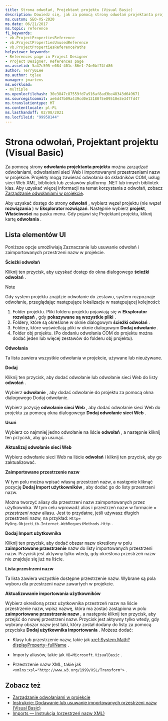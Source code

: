 ```yaml
---
title: Strona odwołań, Projektant projektu (Visual Basic)
description: Dowiedz się, jak za pomocą strony odwołań projektanta projektu zarządzać odwołaniami do projektu, odwołaniami sieci Web i importowanymi przestrzeniami nazw.
ms.custom: SEO-VS-2020
ms.date: 06/21/2017
ms.topic: reference
f1_keywords:
- vb.ProjectPropertiesReference
- vb.ProjectPropertiesUnusedReference
- vb.ProjectPropertiesReferencePaths
helpviewer_keywords:
- References page in Project Designer
- Project Designer, References page
ms.assetid: 5a47c595-e084-401c-86e1-74e0bf74fd86
author: TerryGLee
ms.author: tglee
manager: jmartens
ms.workload:
- multiple
ms.openlocfilehash: 30e3847c87559fd7a916af8ad3be48343d649671
ms.sourcegitcommit: ae6d47b09a439cd0e13180f5e89510e3e347fd47
ms.translationtype: MT
ms.contentlocale: pl-PL
ms.lasthandoff: 02/08/2021
ms.locfileid: "99958144"
---
```

# <a name="references-page-project-designer-visual-basic"></a>Strona odwołań, Projektant projektu (Visual Basic)

Za pomocą strony **odwołania** **projektanta projektu** można zarządzać odwołaniami, odwołaniami sieci Web i importowanymi przestrzeniami nazw w projekcie. Projekty mogą zawierać odwołania do składników COM, usług sieci Web XML, bibliotek lub zestawów platformy .NET lub innych bibliotek klas. Aby uzyskać więcej informacji na temat korzystania z odwołań, zobacz [Zarządzanie odwołaniami w projekcie](../../ide/managing-references-in-a-project.md).

Aby uzyskać dostęp do strony **odwołań** , wybierz węzeł projektu (nie węzeł **rozwiązania** ) w **Eksplorator rozwiązań**. Następnie wybierz **projekt**, **Właściwości** na pasku menu. Gdy pojawi się Projektant projektu, kliknij kartę **odwołania** .

## <a name="uielement-list"></a>Lista elementów UI

Poniższe opcje umożliwiają Zaznaczanie lub usuwanie odwołań i zaimportowanych przestrzeni nazw w projekcie.

**Ścieżki odwołań**

Kliknij ten przycisk, aby uzyskać dostęp do okna dialogowego **ścieżki odwołań** .

> [!NOTE]
> Gdy system projektu znajdzie odwołanie do zestawu, system rozpoznaje odwołanie, przeglądając następujące lokalizacje w następującej kolejności:
>
> 1. Folder projektu. Pliki folderu projektu pojawiają się w **Eksplorator rozwiązań** , gdy **pokazywane są wszystkie pliki** .
> 2. Foldery, które są określone w oknie dialogowym **ścieżki odwołań** .
> 3. Foldery, które wyświetlają pliki w oknie dialogowym **Dodaj odwołanie** .
> 4. Folder obj projektu. (Po dodaniu odwołania COM do projektu można dodać jeden lub więcej zestawów do folderu obj projektu).

 **Odwołania**

Ta lista zawiera wszystkie odwołania w projekcie, używane lub nieużywane.

 **Dodaj**

Kliknij ten przycisk, aby dodać odwołanie lub odwołanie sieci Web do listy **odwołań** .

Wybierz **odwołanie** , aby dodać odwołanie do projektu za pomocą okna dialogowego Dodaj odwołanie.

Wybierz pozycję **odwołanie sieci Web** , aby dodać odwołanie sieci Web do projektu za pomocą okna dialogowego **Dodaj odwołanie sieci Web** .

 **Usuń**

Wybierz co najmniej jedno odwołanie na liście **odwołań** , a następnie kliknij ten przycisk, aby go usunąć.

 **Aktualizuj odwołanie sieci Web**

Wybierz odwołanie sieci Web na liście **odwołań** i kliknij ten przycisk, aby go zaktualizować.

 **Zaimportowane przestrzenie nazw**

W tym polu można wpisać własną przestrzeń nazw, a następnie kliknąć pozycję **Dodaj Import użytkowników** , aby dodać go do listy przestrzeni nazw.

Można tworzyć aliasy dla przestrzeni nazw zaimportowanych przez użytkownika. W tym celu wprowadź alias i przestrzeń nazw w formacie  = *przestrzeni nazw* aliasu. Jest to przydatne, jeśli używasz długich przestrzeni nazw, na przykład: `Http= MyOrg.ObjectLib.Internet.WebRequestMethods.Http` .

 **Dodaj Import użytkownika**

Kliknij ten przycisk, aby dodać obszar nazw określony w polu **zaimportowane przestrzenie** nazw do listy importowanych przestrzeni nazw. Przycisk jest aktywny tylko wtedy, gdy określona przestrzeń nazw nie znajduje się już na liście.

 **Lista przestrzeni nazw**

Ta lista zawiera wszystkie dostępne przestrzenie nazw. Wybrane są pola wyboru dla przestrzeni nazw zawartych w projekcie.

 **Aktualizowanie importowania użytkowników**

Wybierz określoną przez użytkownika przestrzeń nazw na liście przestrzenie nazw, wpisz nazwę, która ma zostać zastąpiona w polu **zaimportowane przestrzenie nazw** , a następnie kliknij ten przycisk, aby przejść do nowej przestrzeni nazw. Przycisk jest aktywny tylko wtedy, gdy wybrany obszar nazw jest taki, który został dodany do listy za pomocą przycisku **Dodaj użytkownika importowania** . Możesz dodać:

- Klasy lub przestrzenie nazw, takie jak <xref:System.Math?displayProperty=fullName> .

- Importy aliasów, takie jak `VB=Microsoft.VisualBasic` .

- Przestrzenie nazw XML, takie jak `<xmlns:xsl="http://www.w3.org/1999/XSL/Transform">` .

## <a name="see-also"></a>Zobacz też

- [Zarządzanie odwołaniami w projekcie](../../ide/managing-references-in-a-project.md)
- [Instrukcje: Dodawanie lub usuwanie importowanych przestrzeni nazw (Visual Basic)](../../ide/how-to-add-or-remove-imported-namespaces-visual-basic.md)
- [Imports — Instrukcja (przestrzeń nazw XML)](/dotnet/visual-basic/language-reference/statements/imports-statement-xml-namespace)
